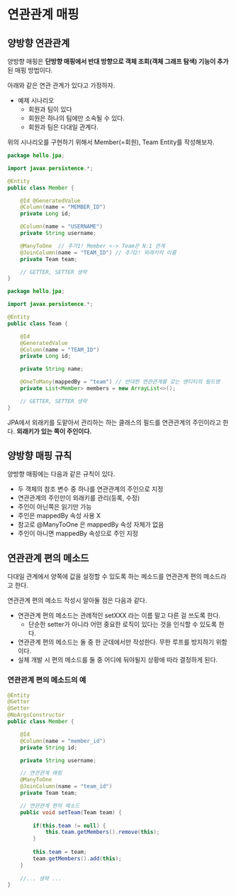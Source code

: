 # 연관관계 매핑


## 양방향 연관관계

양방향 매핑은 **단방향 매핑에서 반대 방향으로 객체 조회(객체 그래프 탐색) 기능이 추가**된 매핑 방법이다.

아래와 같은 연관 관계가 있다고 가정하자.

- 예제 시나리오
  - 회원과 팀이 있다
  - 회원은 하나의 팀에만 소속될 수 있다.
  - 회원과 팀은 다대일 관계다.

위의 시나리오를 구현하기 위해서 Member(=회원), Team Entity를 작성해보자.

```java
package hello.jpa;

import javax.persistence.*;

@Entity
public class Member {

    @Id @GeneratedValue
    @Column(name = "MEMBER_ID")
    private Long id;

    @Column(name = "USERNAME")
    private String username;

    @ManyToOne	// 추가1! Member <-> Team은 N:1 관계
    @JoinColumn(name = "TEAM_ID") // 추가2! 외래키의 이름
    private Team team;

    // GETTER, SETTER 생략
}
```

```java
package hello.jpa;

import javax.persistence.*;

@Entity
public class Team {

    @Id
    @GeneratedValue
    @Column(name = "TEAM_ID")
    private Long id;

    private String name;

    @OneToMany(mappedBy = "team") // 반대편 연관관계를 갖는 엔티티의 필드명
    private List<Member> members = new ArrayList<>();

    // GETTER, SETTER 생략
}
```

JPA에서 외래키를 도맡아서 관리하는 하는 클래스의 필드를 연관관계의 주인이라고 한다. **외래키가 있는 쪽이 주인이다.**

## 양방향 매핑 규칙
양방향 매핑에는 다음과 같은 규칙이 있다.
- 두 객체의 참조 변수 중 하나를 연관관계의 주인으로 지정
- 연관관계의 주인만이 외래키를 관리(등록, 수정)
- 주인이 아닌쪽은 읽기만 가능
- 주인은 mappedBy 속성 사용 X
- 참고로 @ManyToOne 은 mappedBy 속성 자체가 없음
- 주인이 아니면 mappedBy 속성으로 주인 지정

## 연관관계 편의 메소드

다대일 관계에서 양쪽에 값을 설정할 수 있도록 하는 메소드를 연관관계 편의 메소드라고 한다.

연관관계 편의 메소드 작성시 알아둘 점은 다음과 같다.

- 연관관계 편의 메소드는 관례적인 setXXX 라는 이름 말고 다른 걸 쓰도록 한다.
  - 단순한 setter가 아니라 어떤 중요한 로직이 있다는 것을 인식할 수 있도록 한다.
- 연관관계 편의 메소드는 둘 중 한 군데에서만 작성한다. 무한 루프를 방지하기 위함이다.
- 실제 개발 시 편의 메소드를 둘 중 어디에 둬야될지 상황에 따라 결정하게 된다.

### 연관관계 편의 메소드의 예

```java
@Entity
@Getter
@Setter
@NoArgsConstructor
public class Member {

    @Id
    @Column(name = "member_id")
    private String id;

    private String username;

    // 연관관계 매핑
    @ManyToOne
    @JoinColumn(name = "team_id")
    private Team team;

    // 연관관계 편의 메소드
    public void setTeam(Team team) {
    
        if(this.team != null) {
            this.team.getMembers().remove(this);
        }
    
        this.team = team;
        team.getMembers().add(this);
    }
    
    //... 생략 ...    
}
```

